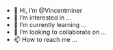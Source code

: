 - 👋 Hi, I’m @Vincentminer
- 👀 I’m interested in ...
- 🌱 I’m currently learning ...
- 💞️ I’m looking to collaborate on ...
- 📫 How to reach me ...

<!---
Vincentminer/Vincentminer is a ✨ special ✨ repository because its `README.md` (this file) appears on your GitHub profile.
You can click the Preview link to take a look at your changes.
--->
